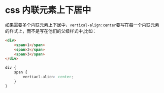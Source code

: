 <!-- Date: 2017-05-07 09:22 -->

# css 内联元素上下居中

如果需要多个内联元素上下居中，`vertical-align:center`要写在每一个内联元素的样式上，而不是写在他们的父级样式中,比如：

```html
<div>
    <span>1</span>
    <span>2</span>
    <span>3</span>
</div>
```

```css
div {
    span {
        vertiacl-alicn: center;
    }
}
```
